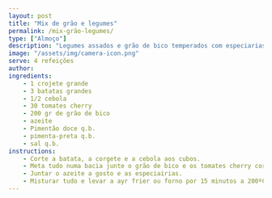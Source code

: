 ```yaml
---
layout: post
title: "Mix de grão e legumes"
permalink: /mix-grão-legumes/
type: ["Almoço"]
description: "Legumes assados e grão de bico temperados com especiarias"
image: "/assets/img/camera-icon.png"
serve: 4 refeições
author: 
ingredients:
    - 1 crojete grande
    - 3 batatas grandes
    - 1/2 cebola
    - 30 tomates cherry
    - 200 gr de grão de bico
    - azeite
    - Pimentão doce q.b.
    - pimenta-preta q.b.
    - sal q.b.
instructions:
    - Corte a batata, a corgete e a cebola aos cubos.
    - Meta tudo numa bacia junte o grão de bico e os tomates cherry cortado em metades.
    - Juntar o azeite a gosto e as especiairias.
    - Misturar tudo e levar a ayr frier ou forno por 15 minutos a 200ºC
---
```

